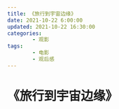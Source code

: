 ```yaml
---
title: 《旅行到宇宙边缘》
date: 2021-10-22 6:00:00
updated: 2021-10-22 16:30:00
categories:
        - 观影
tags:
        - 电影
        - 观后感
---
```



# 《旅行到宇宙边缘》